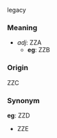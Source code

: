 legacy
### Meaning
+ _adj_: ZZA
    + __eg__: ZZB

### Origin

ZZC

### Synonym

__eg__: ZZD

+ ZZE


